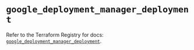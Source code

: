 # `google_deployment_manager_deployment`

Refer to the Terraform Registry for docs: [`google_deployment_manager_deployment`](https://registry.terraform.io/providers/hashicorp/google/6.6.0/docs/resources/deployment_manager_deployment).
